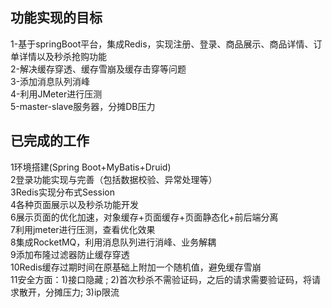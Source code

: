 ## 功能实现的目标

1-基于springBoot平台，集成Redis，实现注册、登录、商品展示、商品详情、订单详情以及秒杀抢购功能  
2-解决缓存穿透、缓存雪崩及缓存击穿等问题  
3-添加消息队列消峰  
4-利用JMeter进行压测  
5-master-slave服务器，分摊DB压力  

## 已完成的工作

1环境搭建(Spring Boot+MyBatis+Druid)  
2登录功能实现与完善（包括数据校验、异常处理等）  
3Redis实现分布式Session  
4各种页面展示以及秒杀功能开发  
6展示页面的优化加速，对象缓存+页面缓存+页面静态化+前后端分离  
7利用jmeter进行压测，查看优化效果  
8集成RocketMQ，利用消息队列进行消峰、业务解耦    
9添加布隆过滤器防止缓存穿透  
10Redis缓存过期时间在原基础上附加一个随机值，避免缓存雪崩  
11安全方面：1)接口隐藏 ; 2)首次秒杀不需验证码，之后的请求需要验证码，将请求散开，分摊压力; 3)ip限流  

